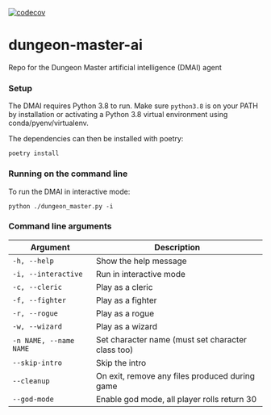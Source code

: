 [![codecov](https://codecov.io/gh/katie-codes-io/dungeon-master-ai/branch/main/graph/badge.svg?token=Q1M90K0HL5)](https://codecov.io/gh/katie-codes-io/dungeon-master-ai)

# dungeon-master-ai
Repo for the Dungeon Master artificial intelligence (DMAI) agent

### Setup
The DMAI requires Python 3.8 to run. Make sure `python3.8` is on your PATH by installation or activating a Python 3.8 virtual environment using conda/pyenv/virtualenv.

The dependencies can then be installed with poetry:

`poetry install`

### Running on the command line
To run the DMAI in interactive mode:

`python ./dungeon_master.py -i`

### Command line arguments

|Argument                |Description                                      |
|------------------------|-------------------------------------------------|
|`-h, --help`            |Show the help message                            |
|`-i, --interactive`     |Run in interactive mode                          |
|`-c, --cleric`          |Play as a cleric                                 |
|`-f, --fighter`         |Play as a fighter                                |
|`-r, --rogue`           |Play as a rogue                                  |
|`-w, --wizard`          |Play as a wizard                                 |
|`-n NAME, --name NAME`  |Set character name (must set character class too)|
|`--skip-intro`          |Skip the intro                                   |
|`--cleanup`             |On exit, remove any files produced during game   |
|`--god-mode`            |Enable god mode, all player rolls return 30      |